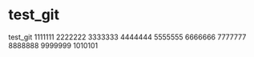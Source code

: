 # test_git
test_git
1111111
2222222
3333333
4444444
5555555
6666666
7777777
8888888
9999999
1010101
